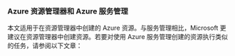 ### Azure 资源管理器和 Azure 服务管理

本文适用于在资源管理器中创建的 Azure 资源。与服务管理相比，Microsoft 更建议在资源管理器中创建资源。若要对使用 Azure 服务管理创建的资源执行类似的任务，请参阅以下文章：

<!---HONumber=Mooncake_0104_2016-->